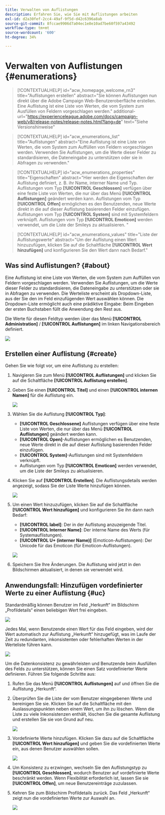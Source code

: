 ```yaml
---
title: Verwalten von Auflistungen
description: Erfahren Sie, wie Sie mit Auflistungen arbeiten
exl-id: d2a30fef-2cc4-49af-9f5d-d42c6396a8ab
source-git-commit: 8fccae9906d7a04ec1e8e10ad7be60f597a43492
workflow-type: tm+mt
source-wordcount: '600'
ht-degree: 34%

---
```


# Verwalten von Auflistungen {#enumerations}

>[!CONTEXTUALHELP]
>id="acw_homepage_welcome_rn3"
>title="Auflistungen erstellen"
>abstract="Sie können Auflistungen nun direkt über die Adobe Campaign Web-Benutzeroberfläche erstellen. Eine Auflistung ist eine Liste von Werten, die vom System zum Ausfüllen von Feldern vorgeschlagen werden."
>additional-url="https://experienceleague.adobe.com/docs/campaign-web/v8/release-notes/release-notes.html?lang=de" text="Siehe Versionshinweise"


>[!CONTEXTUALHELP]
>id="acw_enumerations_list"
>title="Auflistungen"
>abstract="Eine Auflistung ist eine Liste von Werten, die vom System zum Auffüllen von Feldern vorgeschlagen werden. Verwenden Sie Auflistungen, um die Werte dieser Felder zu standardisieren, die Dateneingabe zu unterstützen oder sie in Abfragen zu verwenden."

>[!CONTEXTUALHELP]
>id="acw_enumerations_properties"
>title="Eigenschaften"
>abstract="Hier werden die Eigenschaften der Auflistung definiert, z. B. ihr Name, interner Name und Typ. Auflistungen vom Typ **[!UICONTROL Geschlossen]** verfügen über eine feste Liste von Werten, die nur über das Menü **[!UICONTROL Auflistungen]** geändert werden kann. Auflistungen vom Typ **[!UICONTROL Offen]** ermöglichen es den Benutzenden, neue Werte direkt in die auf dieser Auflistung basierenden Felder einzufügen. Auflistungen vom Typ **[!UICONTROL System]** sind mit Systemfeldern verknüpft. Auflistungen vom Typ **[!UICONTROL Emoticon]** werden verwendet, um die Liste der Smileys zu aktualisieren. "

>[!CONTEXTUALHELP]
>id="acw_enumerations_values"
>title="Liste der Auflistungswerte"
>abstract="Um der Auflistung einen Wert hinzuzufügen, klicken Sie auf die Schaltfläche **[!UICONTROL Wert hinzufügen]** und konfigurieren Sie den Wert dann nach Bedarf."

## Was sind Auflistungen? {#about}

Eine Auflistung ist eine Liste von Werten, die vom System zum Auffüllen von Feldern vorgeschlagen werden. Verwenden Sie Auflistungen, um die Werte dieser Felder zu standardisieren, die Dateneingabe zu unterstützen oder sie in Abfragen zu verwenden. Die Werteliste erscheint als Dropdown-Liste, aus der Sie den im Feld einzufügenden Wert auswählen können. Die Dropdown-Liste ermöglicht auch eine prädiktive Eingabe: Beim Eingeben der ersten Buchstaben füllt die Anwendung den Rest aus.

Die Werte für diesen Feldtyp werden über das Menü **[!UICONTROL Administration]** / **[!UICONTROL Auflistungen]** im linken Navigationsbereich definiert.

![](assets/enumeration-list.png)

## Erstellen einer Auflistung {#create}

Gehen Sie wie folgt vor, um eine Auflistung zu erstellen:

1. Navigieren Sie zum Menü **[!UICONTROL Auflistungen]** und klicken Sie auf die Schaltfläche **[!UICONTROL Auflistung erstellen]**.

1. Geben Sie einen **[!UICONTROL Titel]** und einen **[!UICONTROL internen Namen]** für die Auflistung ein.

   ![](assets/enumeration-create.png)

1. Wählen Sie die Auflistung **[!UICONTROL Typ]**:

   * **[!UICONTROL Geschlossene]** Auflistungen verfügen über eine feste Liste von Werten, die nur über das Menü **[!UICONTROL Auflistungen]** geändert werden kann.
   * **[!UICONTROL Open]**-Auflistungen ermöglichen es Benutzenden, neue Werte direkt in die auf dieser Auflistung basierenden Felder einzufügen.
   * **[!UICONTROL System]**-Auflistungen sind mit Systemfeldern verknüpft.
   * Auflistungen vom Typ **[!UICONTROL Emoticon]** werden verwendet, um die Liste der Smileys zu aktualisieren. 

1. Klicken Sie auf **[!UICONTROL Erstellen]**. Die Auflistungsdetails werden angezeigt, sodass Sie der Liste Werte hinzufügen können.

   ![](assets/enumeration-details.png)

1. Um einen Wert hinzuzufügen, klicken Sie auf die Schaltfläche **[!UICONTROL Wert hinzufügen]** und konfigurieren Sie ihn dann nach Bedarf:

   * **[!UICONTROL label]**: Der in der Auflistung anzuzeigende Titel.
   * **[!UICONTROL Interner Name]**: Der interne Name des Werts (für Systemauflistungen).
   * **[!UICONTROL U+ (interner Name)]** (Emoticon-Auflistungen): Der Unicode für das Emoticon (für Emoticon-Auflistungen).

   ![](assets/enumeration-emoticon.png)

1. Speichern Sie Ihre Änderungen. Die Auflistung wird jetzt in den Bildschirmen aktualisiert, in denen sie verwendet wird.

## Anwendungsfall: Hinzufügen vordefinierter Werte zu einer Auflistung {#uc}

Standardmäßig können Benutzer im Feld „Herkunft“ im Bildschirm „Profildetails“ einen beliebigen Wert frei eingeben.

![](assets/enumeration-uc-profile.png)

Jedes Mal, wenn Benutzende einen Wert für das Feld eingeben, wird der Wert automatisch zur Auflistung „Herkunft“ hinzugefügt, was im Laufe der Zeit zu redundanten, inkonsistenten oder fehlerhaften Werten in der Werteliste führen kann.

![](assets/enumeration-uc-choice.png)

Um die Datenkonsistenz zu gewährleisten und Benutzende beim Ausfüllen des Felds zu unterstützen, können Sie einen Satz vordefinierter Werte definieren. Führen Sie folgende Schritte aus:

1. Rufen Sie das Menü **[!UICONTROL Auflistungen]** auf und öffnen Sie die Auflistung „Herkunft“.

2. Überprüfen Sie die Liste der vom Benutzer eingegebenen Werte und bereinigen Sie sie. Klicken Sie auf die Schaltfläche mit den Auslassungspunkten neben einem Wert, um ihn zu löschen. Wenn die Liste zu viele Inkonsistenzen enthält, löschen Sie die gesamte Auflistung und erstellen Sie sie von Grund auf neu.

   ![](assets/enumeration-uc-clean.png)

3. Vordefinierte Werte hinzufügen. Klicken Sie dazu auf die Schaltfläche **[!UICONTROL Wert hinzufügen]** und geben Sie die vordefinierten Werte ein, aus denen Benutzer auswählen sollen.

   ![](assets/enumeration-uc-create.png)

4. Um Konsistenz zu erzwingen, wechseln Sie den Auflistungstyp zu **[!UICONTROL Geschlossen]**, wodurch Benutzer auf vordefinierte Werte beschränkt werden.
Wenn Flexibilität erforderlich ist, lassen Sie sie **[!UICONTROL Offen]**, um neue Benutzereinträge zuzulassen.

5. Kehren Sie zum Bildschirm Profildetails zurück. Das Feld „Herkunft“ zeigt nun die vordefinierten Werte zur Auswahl an.

   ![](assets/enumeration-uc-populated.png)
